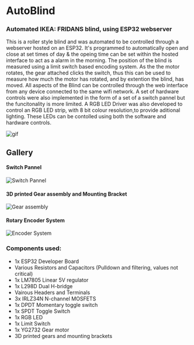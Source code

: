 <h1>AutoBlind</h1>

<h3>Automated IKEA: FRIDANS blind, using ESP32 webserver</h3>
<p>This is a roller style blind and was automated to be controlled through a webserver hosted on an ESP32. It's programmed to automatically open and close at set times of day & the opeing time can be set within the hosted interface to act as a alarm in the morning. The position of the blind is measured using a limit switch based  encoding system. As the the motor rotates, the gear attached clicks the switch, thus this can be used to measure how much the motor has rotated, and by extention the blind, has moved. All aspects of the Blind can be controlled through the web interface from any device connected to the same wifi network. A set of hardware controls were also implemented in the form of a set of a switch pannel but the funcitonality is more limited. A RGB LED Driver was also developed to control an RGB LED strip, with 8 bit colour resolution,to provide aditional lighting. These LEDs can be contolled using both the software and hardware controls.</p>

![gif](https://user-images.githubusercontent.com/63902709/153567206-497ebd32-34aa-4b36-82b5-bed5925055f1.gif)

  
 <h2>Gallery</h2>
  <h4>Switch Pannel</h4>
  
![Switch Pannel](https://user-images.githubusercontent.com/63902709/153574412-1ebd0453-ae7a-40d1-9f71-58f43c55932d.jpg)
  <h4>3D printed Gear assembly and Mounting Bracket</h4>
  
![Gear assembly](https://user-images.githubusercontent.com/63902709/153574429-0ef62fb2-d96e-4c0e-be0a-a9071d46ffed.jpg)
 <h4>Rotary Encoder System</h4>
 
![Encoder System](https://user-images.githubusercontent.com/63902709/153575889-3329070a-2dd6-481e-ad99-ed70bb910bb9.jpg)  
  <h3>Components used:</h3>
<ul>
<li>1x ESP32 Developer Board
<li>Various Resistors and Capacitors (Pulldown and filtering, values not critical)
<li>1x LM7805 Linear 5V regulator
<li>1x L298D Dual H-bridge
<li>Vairous Headers and Terminals
<li>3x IRLZ34N N-channel MOSFETS
<li>1x DPDT Momentary toggle switch
<li>1x SPDT Toggle Switch
<li>1x RGB LED 
<li>1x Limit Switch
<li>1x YG2732 Gear motor
 <li>3D printed gears and mounting brackets
</ul>
 


